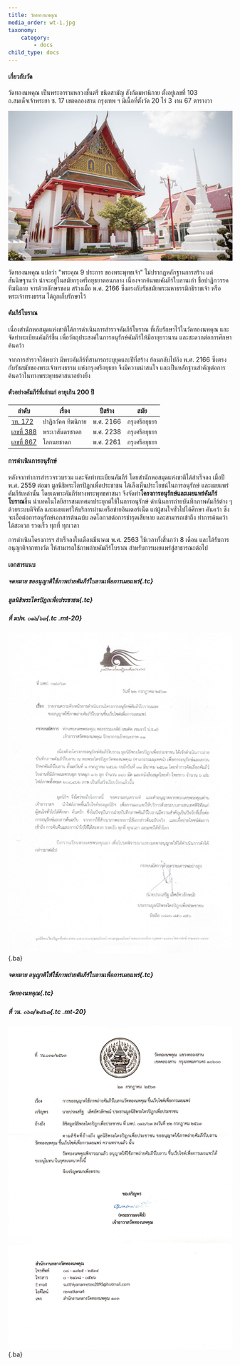 ```yaml
---
title: วัดทองนพคุณ
media_order: wt-1.jpg
taxonomy:
    category:
        - docs
child_type: docs
---
```


#### เกี่ยวกับวัด

วัดทองนพคุณ เป็นพระอารามหลวงชั้นตรี ชนิดสามัญ สังกัดมหานิกาย ตั้งอยู่เลขที่ 103 ถ.สมเด็จเจ้าพระยา ซ. 17 เขตคลองสาน กรุงเทพ ฯ มีเนื้อที่ตั้งวัด 20 ไร่ 3 งาน  67 ตารางวา

![อุโบสถวัดทองนพคุณ](wt-1.jpg)

วัดทองนพคุณ แปลว่า "พระคุณ 9 ประการ ของพระพุทธเจ้า" ไม่ปรากฏหลักฐานการสร้าง แต่สันนิษฐานว่า น่าจะอยู่ในสมัยกรุงศรีอยุธยาตอนกลาง เนื่องจากค้นพบคัมภีร์ใบลานเก่า ชื่อปาฏิกวรรค ทีฆนิกาย จารด้วยอักษรขอม สร้างเมื่อ พ.ศ. 2166 ซึ่งตรงกับรัชสมัยพระมหาธรรมิกธิราชเจ้า หรือพระเจ้าทรงธรรม ได้ถูกเก็บรักษาไว้

#### คัมภีร์โบราณ

เนื่องสำนักหอสมุดแห่งชาติได้การดำเนินการสำรวจคัมภีร์โบราณ ที่เก็บรักษาไว้ในวัดทองนพคุณ และจัดทำทะเบียนคัมภีร์ขึ้น เพื่อวัตถุประสงค์ในการอนุรักษ์คัมภีร์ให้มีอายุยาวนาน และสะดวกต่อการศึกษาค้นคว้า 

จากการสำรวจได้พบว่า มีพระคัมภีร์ที่สามารถระบุยุคและปีที่สร้าง ย้อนกลับไปถึง พ.ศ. 2166 ซึ่งตรงกับรัชสมัยของพระเจ้าทรงธรรม แห่งกรุงศรีอยุธยา จึงมีความน่าสนใจ และเป็นหลักฐานสำคัญต่อการค้นคว้าในทางพระพุทธศาสนาอย่างยิ่ง

#### ตัวอย่างคัมภีร์ที่เก่าแก่ อายุเกิน 200 ปี

| ลำดับ               | เรื่อง                        | ปีสร้าง        | สมัย             |
| ---------------- | --------------------- |------------ |--------------  |
|  [วท. 172  ](/dpwt)     | ปาฏิกวัคค ทีฆนิกาย  | พ.ศ. 2166 | กรุงศรีอยุธยา |
|  [เลขที่ 388 ](/dpwt)   | พระเวสันดรชาดก     | พ.ศ. 2238 | กรุงศรีอยุธยา |
|  [เลขที่ 867](/dpwt)    | โลกนยชาดก            | พ.ศ. 2261 | กรุงศรีอยุธยา |

#### การดำเนินการอนุรักษ์

หลังจากทำการสำรวจรวบรวม และจัดทำทะเบียนคัมภีร์ โดยสำนักหอสมุดแห่งชาติได้สำเร็จลง เมื่อปี พ.ศ. 2559 ต่อมา มูลนิธิพระไตรปิฎกเพื่อประชาชน ได้เล็งเห็นประโยชน์ในการอนุรักษ์ และเผยแพร่คัมภีร์เหล่านั้น โดยเฉพาะคัมภีร์ทางพระพุทธศาสนา จึงจัดทำ**โครงการอนุรักษ์และเผยแพร่คัมภีร์โบราณ**ขึ้น นำเทคโนโลยีสารสนเทศมาประยุกต์ใช้ในการอนุรักษ์ ดำเนินการถ่ายบันทึกภาพคัมภีร์ต่าง ๆ  ด้วยระบบดิจิทัล และเผยแพร่ให้บริการผ่านเครือข่ายอินเตอร์เน็ต แก่ผู้สนใจทั่วไปได้ศึกษา คันคว้า ซึ่งจะเอื้อต่อการอนุรักษ์เอกสารต้นฉบ้บ ลดโอกาสต่อการชำรุดเสียหาย และสามารถเข้าถึง ทำการค้นคว้าได้สะดวก รวดเร็ว ทุกที่ ทุกเวลา

การดำเนินโครงการฯ สำเร็จลงในเดือนมีนาคม พ.ศ. 2563 ใช้เวลาทั้งสิ้นกว่า 8 เดือน และได้รับการอนุญาติจากทางวัด ให้สามารถใช้ภาพถ่ายคัมภีร์โบราณ สำหรับการเผยแพร่สู่สาธารณะต่อไป

#### เอกสารแนบ

##### จดหมาย ขออนุญาติใช้ภาพถ่ายคัมภีร์ใบลานเพื่อการเผยแพร่{.tc}
##### มูลนิธิพระไตรปิฎกเพื่อประชาชน{.tc}
##### ที่ มปพ. ๐๑๖/๖๓{.tc .mt-20}

![จดหมายขออนุญาติเผยแพร่](PTF-letter.jpg){.ba}


##### จดหมาย อนุญาติให้ใช้ภาพถ่ายคัมภีร์ใบลานเพื่อการเผยแพร่{.tc}
##### วัดทองนพคุณ{.tc}
##### ที่ วน. ๐๖๓/๒๕๖๓{.tc .mt-20}

![จดหมายอนุญาติให้เผยแพร่](WT-letter.jpg){.ba}

